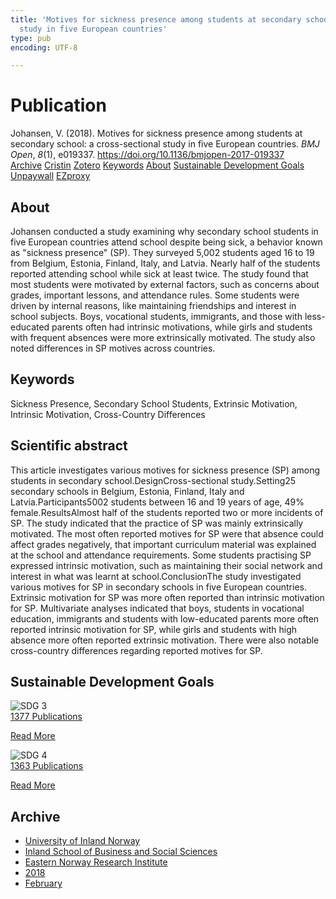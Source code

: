 ```yaml
---
title: 'Motives for sickness presence among students at secondary school: a cross-sectional
  study in five European countries'
type: pub
encoding: UTF-8

---
```

<h1>Publication</h1>
<article id="csl-bib-container-FXJXZERZ" class="csl-bib-container">
  <div class="csl-bib-body"> <div class="csl-entry">Johansen, V. (2018). Motives for sickness presence among students at secondary school: a cross-sectional study in five European countries. <i>BMJ Open</i>, <i>8</i>(1), e019337. <a href="https://doi.org/10.1136/bmjopen-2017-019337">https://doi.org/10.1136/bmjopen-2017-019337</a></div> </div>
  <div class="csl-bib-buttons">
    <a href="#taxonomy-article-FXJXZERZ" alt="archive" class="csl-bib-button">Archive</a>
    <a href="https://app.cristin.no/results/show.jsf?id=1560529" alt="Cristin" class="csl-bib-button">Cristin</a>
    <a href="http://zotero.org/groups/5881554/items/FXJXZERZ" alt="Zotero" class="csl-bib-button">Zotero</a>
    <a href="#keywords-article-FXJXZERZ" alt="keywords" class="csl-bib-button">Keywords</a>
    <a href="#about-article-FXJXZERZ" alt="about_pub" class="csl-bib-button">About</a>
    <a href="#sdg-article-FXJXZERZ" alt="sdg" class="csl-bib-button">Sustainable Development Goals</a>
    <a href="https://bmjopen.bmj.com/content/bmjopen/8/1/e019337.full.pdf" alt="Unpaywall" class="csl-bib-button">Unpaywall</a>
    <a href="https://bmjopen.bmj.com/content/bmjopen/8/1/e019337.full.pdf" alt="EZproxy" class="csl-bib-button">EZproxy</a>
  </div>
  <div id="csl-bib-meta-container-FXJXZERZ"></div>
</article>
<div id="csl-bib-meta-FXJXZERZ" class="csl-bib-meta">
  <article id="about-article-FXJXZERZ" class="about_pub-article">
    <h1>About</h1>
    Johansen conducted a study examining why secondary school students in five European countries attend school despite being sick, a behavior known as "sickness presence" (SP). They surveyed 5,002 students aged 16 to 19 from Belgium, Estonia, Finland, Italy, and Latvia. Nearly half of the students reported attending school while sick at least twice. The study found that most students were motivated by external factors, such as concerns about grades, important lessons, and attendance rules. Some students were driven by internal reasons, like maintaining friendships and interest in school subjects. Boys, vocational students, immigrants, and those with less-educated parents often had intrinsic motivations, while girls and students with frequent absences were more extrinsically motivated. The study also noted differences in SP motives across countries.
  </article>
  <article id="keywords-article-FXJXZERZ" class="keywords-article">
    <h1>Keywords</h1>
    Sickness Presence, Secondary School Students, Extrinsic Motivation, Intrinsic Motivation, Cross-Country Differences
  </article>
  <article id="abstract-article-FXJXZERZ" class="abstract-article">
    <h1>Scientific abstract</h1>
    This article investigates various motives for sickness presence (SP) among students in secondary school.DesignCross-sectional study.Setting25 secondary schools in Belgium, Estonia, Finland, Italy and Latvia.Participants5002 students between 16 and 19 years of age, 49% female.ResultsAlmost half of the students reported two or more incidents of SP. The study indicated that the practice of SP was mainly extrinsically motivated. The most often reported motives for SP were that absence could affect grades negatively, that important curriculum material was explained at the school and attendance requirements. Some students practising SP expressed intrinsic motivation, such as maintaining their social network and interest in what was learnt at school.ConclusionThe study investigated various motives for SP in secondary schools in five European countries. Extrinsic motivation for SP was more often reported than intrinsic motivation for SP. Multivariate analyses indicated that boys, students in vocational education, immigrants and students with low-educated parents more often reported intrinsic motivation for SP, while girls and students with high absence more often reported extrinsic motivation. There were also notable cross-country differences regarding reported motives for SP.
  </article>
  <article id="sdg-article-FXJXZERZ" class="sdg-article">
    <h1>Sustainable Development Goals</h1>
    <div class="sdg-container"><div id="sdg3" class="sdg">
        <img src="{{< params subfolder >}}images/sdg/sdg03_en.png" class="image" alt="SDG 3">
        <div class="sdg-overlay">
          <a href="{{< params subfolder >}}en/archive/?sdg=3#archive" class="sdg-publication-count"><span>1377</span> Publications</a>
          <p><a href="https://sdgs.un.org/goals/goal3" class="sdg-read-more">Read More</a></p>
        </div>
      </div> <div id="sdg4" class="sdg">
        <img src="{{< params subfolder >}}images/sdg/sdg04_en.png" class="image" alt="SDG 4">
        <div class="sdg-overlay">
          <a href="{{< params subfolder >}}en/archive/?sdg=4#archive" class="sdg-publication-count"><span>1363</span> Publications</a>
          <p><a href="https://sdgs.un.org/goals/goal4" class="sdg-read-more">Read More</a></p>
        </div>
      </div></div>
  </article>
  <article id="taxonomy-article-FXJXZERZ" class="taxonomy-article">
    <h1>Archive</h1>
    <ul>
      <li><a href="{{< params subfolder >}}en/archive/?key=3DCRN523">University of Inland Norway</a></li>
      <li><a href="{{< params subfolder >}}en/archive/?key=DU8Q9LN9">Inland School of Business and Social Sciences</a></li>
      <li><a href="{{< params subfolder >}}en/archive/?key=IRYXBU4S">Eastern Norway Research Institute</a></li>
      <li><a href="{{< params subfolder >}}en/archive/?key=64DNHFWC">2018</a></li>
      <li><a href="{{< params subfolder >}}en/archive/?key=SUW9B27A">February</a></li>
    </ul>
  </article>
</div>
